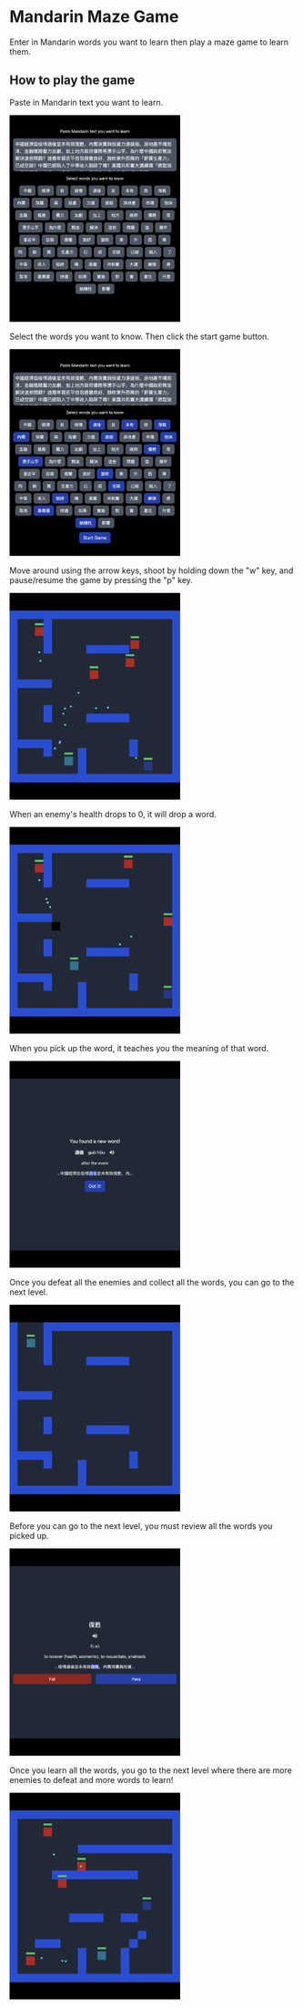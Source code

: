 # Mandarin Maze Game

Enter in Mandarin words you want to learn then play a maze game to learn them.

## How to play the game

<p>Paste in Mandarin text you want to learn.</p>

<img src="screenshots/screenshot-1.png" alt="" style="width: 300px">

<p>Select the words you want to know. Then click the start game button.</p>

<img src="screenshots/screenshot-2.png" alt="" style="width: 300px">

<p>Move around using the arrow keys, shoot by holding down the "w" key, and pause/resume the game by pressing the "p" key.</p>

<img src="screenshots/screenshot-3.png" alt="" style="width: 300px">

<p>When an enemy's health drops to 0, it will drop a word.</p>

<img src="screenshots/screenshot-4.png" alt="" style="width: 300px">

<p>When you pick up the word, it teaches you the meaning of that word.</p>

<img src="screenshots/screenshot-5.png" alt="" style="width: 300px">

<p>Once you defeat all the enemies and collect all the words, you can go to the next level.</p>

<img src="screenshots/screenshot-6.png" alt="" style="width: 300px">

<p>Before you can go to the next level, you must review all the words you picked up.</p>

<img src="screenshots/screenshot-7.png" alt="" style="width: 300px">

<p>Once you learn all the words, you go to the next level where there are more enemies to defeat and more words to learn!</p>

<img src="screenshots/screenshot-8.png" alt="" style="width: 300px">
